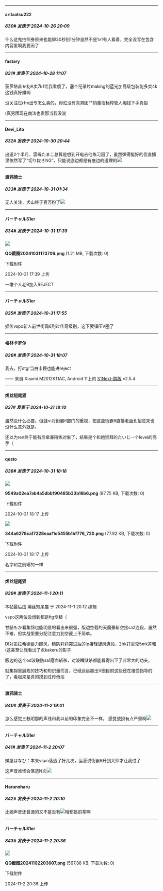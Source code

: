 ﻿
*****

####  aritaatsu222  
##### 830#       发表于 2024-10-26 20:09

什么这鬼拍照券原来也能聊30秒到1分钟虽然不是1v1有人看着，完全没写在包含内容里啊我要闹了


*****

####  fastary  
##### 831#       发表于 2024-10-28 11:07

菠萝塔首专初A卖7k1给我看傻了，塞个纪录片making的蓝光加高级包装能多卖4k这钱真好赚啊

没关注过rfm出专怎么卖的，你虹没有真男团艹销量指标榨管人痴钱下手真狠

(真男团现在商法也贵那当我没说


*****

####  Devi_Lito  
##### 832#       发表于 2024-10-30 20:44

出道2个半月，雲母たまこ总算是想到开电吉他练习回了，虽然弹得挺好的但直播里依然写了“切り抜きNG”，只能说底边都是有底边的道理的<img src="https://static.saraba1st.com/image/smiley/face2017/068.png" referrerpolicy="no-referrer">


*****

####  渡鸦骑士  
##### 833#       发表于 2024-10-31 01:34

无人关注，犬山终于百万粉了<img src="https://static.saraba1st.com/image/smiley/face2017/009.gif" referrerpolicy="no-referrer">


*****

####  バーチャルS1er  
##### 834#       发表于 2024-10-31 17:39

<img src="https://img.saraba1st.com/forum/202410/31/173901zr3ziqpw3czrqpqt.png" referrerpolicy="no-referrer">

<strong>QQ截图20241031173706.png</strong> (1.21 MB, 下载次数: 0)

下载附件

2024-10-31 17:39 上传

一堆个人老B加入REJECT


*****

####  バーチャルS1er  
##### 835#       发表于 2024-10-31 17:55

据传vspo新人前世街霸6到过传奇级别，这下要镇压V圈了


*****

####  格林卡罗尔  
##### 836#       发表于 2024-10-31 18:07

我去，打stgr当白市民也能进reject

—— 来自 Xiaomi M2012K11AC, Android 11上的 [S1Next-鹅版](https://github.com/ykrank/S1-Next/releases) v2.5.4


*****

####  烯丝短尾猫  
##### 837#       发表于 2024-10-31 18:10

虽然没什么必要，但就rc对街霸6部门的重视，把这些街霸6直播老面孔招进来也没什么意外就是。

还以为ren终于能有后辈兼陪练对象了，结果是个和她崇拜的たいじ一个level的高手（


*****

####  qesto  
##### 838#       发表于 2024-10-31 18:18

<img src="https://img.saraba1st.com/forum/202410/31/181738ztz06z61qo7nr889.png" referrerpolicy="no-referrer">

<strong>9549a02ea7ab4a5dbbf90485b33b16b6.png</strong> (87.75 KB, 下载次数: 0)

下载附件

2024-10-31 18:17 上传

<img src="https://img.saraba1st.com/forum/202410/31/181751vp2ogm7bo7makx6e.png" referrerpolicy="no-referrer">

<strong>344a6278ca17228eaaf1c5455b1bf776_720.png</strong> (77.92 KB, 下载次数: 0)

下载附件

2024-10-31 18:17 上传

名字和之前曝的一样


*****

####  烯丝短尾猫  
##### 839#       发表于 2024-11-1 20:11

 本帖最后由 烯丝短尾猫 于 2024-11-1 20:12 编辑 

vspo这两位没想到都是ftg专精（

甘結もか看集锦也能明显的看出来很强，版边空截的天魔豪斩空接sa2连段，虽然不难，但实战里要分配注意力到空截上不简单。

DI对策拉希德蓄力踢风，精防莉莉突进后的lp接轻旋风连段，2hk打豪鬼5mk差和(这甚至让我看出了点kakeru的影子

版边的这个od波联防sa1磨血斩杀，对波瞬狱杀都能看得出下了非常大的功夫。

就集锦里展现的技巧和知识量而言，已经远远超出V圈目前这些还在接受指导的了，看起来是真的摸到过传奇段


*****

####  渡鸦骑士  
##### 840#       发表于 2024-11-2 19:01

怎么感觉三枝明那的声线和我以前的印象完全不一样。
感觉战损有点严重啊<img src="https://static.saraba1st.com/image/smiley/face2017/009.gif" referrerpolicy="no-referrer">


*****

####  バーチャルS1er  
##### 841#       发表于 2024-11-2 20:07

蝶屋はなび：本来vspo落选了好几次，运营说街霸6升到大师才让我过了

这声音难怪会落选N次<img src="https://static.saraba1st.com/image/smiley/face2017/213.gif" referrerpolicy="no-referrer">

*****

####  Harunoharu  
##### 842#       发表于 2024-11-2 20:10

比她声音还普通的又不是没有<img src="https://static.saraba1st.com/image/smiley/face2017/067.png" referrerpolicy="no-referrer">哦都是前辈啊


*****

####  バーチャルS1er  
##### 843#       发表于 2024-11-2 20:36

<img src="https://img.saraba1st.com/forum/202411/02/203641gh8ww8qatf6v8aoe.png" referrerpolicy="no-referrer">

<strong>QQ截图20241102203607.png</strong> (567.88 KB, 下载次数: 0)

下载附件

2024-11-2 20:36 上传

